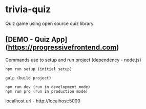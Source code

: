 # trivia-quiz
Quiz game using open source quiz library.

## [DEMO - Quiz App] (https://progressivefrontend.com)

Commands use to setup and run project (dependency - node.js)

```
npm run setup (initial setup)

gulp (build project)

npm run dev (run in development mode)
npm run pro (run in production mode)

```

localhost url - http://localhost:5000

